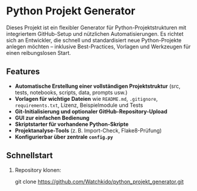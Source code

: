 # Python Projekt Generator

Dieses Projekt ist ein flexibler Generator für Python-Projektstrukturen mit integriertem GitHub-Setup und nützlichen Automatisierungen. Es richtet sich an Entwickler, die schnell und standardisiert neue Python-Projekte anlegen möchten – inklusive Best-Practices, Vorlagen und Werkzeugen für einen reibungslosen Start.

## Features

- **Automatische Erstellung einer vollständigen Projektstruktur** (src, tests, notebooks, scripts, data, prompts usw.)
- **Vorlagen für wichtige Dateien** wie `README.md`, `.gitignore`, `requirements.txt`, Lizenz, Beispielmodule und Tests
- **Git-Initialisierung und optionaler GitHub-Repository-Upload**
- **GUI zur einfachen Bedienung**
- **Skriptstarter für vorhandene Python-Skripte**
- **Projektanalyse-Tools** (z. B. Import-Check, Flake8-Prüfung)
- **Konfigurierbar über zentrale `config.py`**

## Schnellstart

1. Repository klonen:

   git clone https://github.com/Watchkido/python_projekt_generator.git
